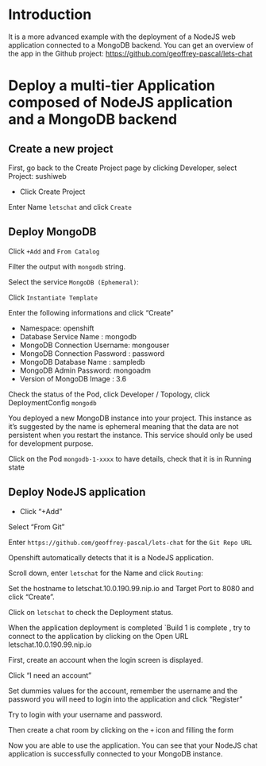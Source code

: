 # Introduction

It is a more advanced example with the deployment of a NodeJS web application connected to a MongoDB backend.
You can get an overview of the app in the Github project: https://github.com/geoffrey-pascal/lets-chat

#	Deploy a multi-tier Application composed of NodeJS application and a MongoDB backend

## Create a new project
First, go back to the Create Project page by clicking Developer, select Project: sushiweb

* Click Create Project

Enter Name `letschat` and  click `Create`

## Deploy MongoDB

Click `+Add` and `From Catalog`

Filter the output with `mongodb` string.

Select the service `MongoDB (Ephemeral)`:

Click `Instantiate Template`

Enter the following informations and click “Create”
*	Namespace: openshift
*	Database Service Name : mongodb
*	MongoDB Connection Username: mongouser
*	MongoDB Connection Password : password
*	MongoDB Database Name : sampledb
*	MongoDB Admin Password: mongoadm
*	Version of MongoDB Image : 3.6

Check the status of the Pod, click Developer / Topology, click DeploymentConfig `mongodb`

You deployed a new MongoDB instance into your project. This instance as it’s suggested by the name is ephemeral meaning that the data are not persistent when you restart the instance. This service should only be used for development purpose.

Click on the Pod `mongodb-1-xxxx` to have details, check that it is in Running state

##	Deploy NodeJS application

* Click “+Add”

Select “From Git”

Enter `https://github.com/geoffrey-pascal/lets-chat` for the `Git Repo URL`

Openshift automatically detects that it is a NodeJS application.

Scroll down, enter `letschat` for the Name and click `Routing`:

Set the hostname to letschat.10.0.190.99.nip.io and Target Port to 8080 and click “Create”.

Click on `letschat` to check the Deployment status.

When the application deployment is completed `Build 1 is complete  , try to connect to the application by clicking on the Open URL
letschat.10.0.190.99.nip.io

First, create an account when the login screen is displayed.

Click “I need an account”

Set dummies values for the account, remember the username and the password you will need to login into the application and click “Register”

Try to login with your username and password.

Then create a chat room by clicking on the `+` icon and filling the form

Now you are able to use the application. You can see that your NodeJS chat application is successfully connected to your MongoDB instance.
